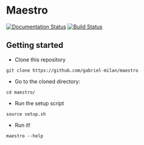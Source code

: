 # Maestro

[![Documentation Status](https://readthedocs.org/projects/maestro-lps/badge/?version=latest)](https://maestro-lps.readthedocs.io/en/latest/?badge=latest)
[![Build Status](https://travis-ci.org/{ORG-or-USERNAME}/{REPO-NAME}.png?branch=master)](https://travis-ci.org/gabriel-milan/maestro)

## Getting started

* Clone this repository
```
git clone https://github.com/gabriel-milan/maestro
```

* Go to the cloned directory:
```
cd maestro/
```

* Run the setup script
```
source setup.sh
```

* Run it!
```
maestro --help
```